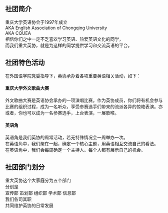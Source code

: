 ## 社团简介
重庆大学英语协会于1997年成立  
AKA English Association of Chongqing  University  
AKA CQUEA  
相信你们之中一定不乏喜欢学习英语、热爱英语文化的同学，  
而我们重大英协，就是为这样的同学提供学习和交流英语的平台。  

## 社团特色活动  
在外国语学院党委指导下，英协承办着各项重要英语相关活动，如下：  
#### 重庆大学外文歌曲大赛  
外文歌曲大赛是英语协会承办的一项演唱比赛。作为英协成员，你们将有机会参与比赛的组织过程，成为一名听众，享受参赛选手们带来的流派各异的惊艳表演。亦或者，你也可以成为一名参赛选手，上台表演，一展歌喉。  
#### 英语角  
英语角是我们英协的周常活动，若无特殊情况会一周举办一次。  
在英语角中，我们聚在一起，确定一个核心主题，用英语相互交流自己的看法。  
在英语角中，我们会每周确定一个主持人。每个人都有展示自己的机会。  

## 社团部门划分  
重大英协这个大家庭分为五个部门  
分别是  
宣传部 策划部 组织部 学术部 信息部  
我们各司其职  
共同维护英协的日常发展  